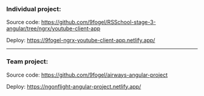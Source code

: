 ### Individual project:
Source code: https://github.com/9fogel/RSSchool-stage-3-angular/tree/ngrx/youtube-client-app

Deploy: https://9fogel-ngrx-youtube-client-app.netlify.app/

----------
### Team project:
Source code: https://github.com/9fogel/airways-angular-project

Deploy: https://ngonflight-angular-project.netlify.app/
